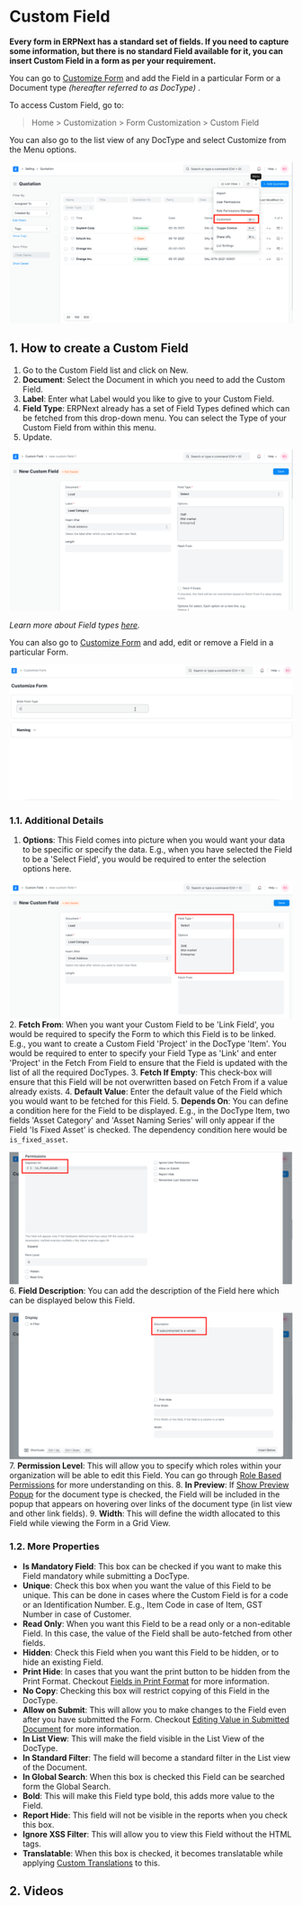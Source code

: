 
# Custom Field


**Every form in ERPNext has a standard set of fields. If you need to capture some information, but there is no standard Field available for it, you can insert Custom Field in a form as per your requirement.**


You can go to [Customize Form](/docs/en/customize-erpnext/customize-form) and add the Field in a particular Form or a Document type *(hereafter referred to as DocType)* .


To access Custom Field, go to:



> 
> Home > Customization > Form Customization > Custom Field
> 
> 
> 


You can also go to the list view of any DocType and select Customize from the Menu options.


![Customize Option in List View](/files/customize-option-in-list-view.png)


## 1. How to create a Custom Field


1. Go to the Custom Field list and click on New.
2. **Document**: Select the Document in which you need to add the Custom Field.
3. **Label**: Enter what Label would you like to give to your Custom Field.
4. **Field Type**: ERPNext already has a set of Field Types defined which can be fetched from this drop-down menu. You can select the Type of your Custom Field from within this menu.
5. Update.


![New Custom Field](/files/new-custom-field.png)


*Learn more about Field types [here](/docs/en/customize-erpnext/articles/field-types.html).*


You can also go to [Customize Form](/docs/en/customize-erpnext/customize-form) and add, edit or remove a Field in a particular Form.


![Add Custom Field From Customize Form](/files/customize-erpnext-custom-field-from-customize-form.gif)


### 1.1. Additional Details


1. **Options**: This Field comes into picture when you would want your data to be specific or specify the data. E.g., when you have selected the Field to be a 'Select Field', you would be required to enter the selection options here.


![Custom Field with Fieldtype as Select](/files/custom-field-with-select-fieldtype.png)
2. **Fetch From**: When you want your Custom Field to be 'Link Field', you would be required to specify the Form to which this Field is to be linked. E.g., you want to create a Custom Field 'Project' in the DocType 'Item'. You would be required to enter to specify your Field Type as 'Link' and enter 'Project' in the Fetch From Field to ensure that the Field is updated with the list of all the required DocTypes.
3. **Fetch If Empty**: This check-box will ensure that this Field will be not overwritten based on Fetch From if a value already exists.
4. **Default Value**: Enter the default value of the Field which you would want to be fetched for this Field.
5. **Depends On**: You can define a condition here for the Field to be displayed. E.g., in the DocType Item, two fields 'Asset Category' and 'Asset Naming Series' will only appear if the Field 'Is Fixed Asset' is checked. The dependency condition here would be `is_fixed_asset`.


![Depends On Option](/files/custom-field-dpends-on.png)
6. **Field Description**: You can add the description of the Field here which can be displayed below this Field.


![Custom Field Description](/files/custom-field-description.png)
7. **Permission Level**: This will allow you to specify which roles within your organization will be able to edit this Field. You can go through [Role Based Permissions](/docs/en/setting-up/users-and-permissions/role-based-permissions) for more understanding on this.
8. **In Preview**: If [Show Preview Popup](/docs/en/customize-erpnext/customize-form#13-more-properties) for the document type is checked, the Field will be included in the popup that appears on hovering over links of the document type (in list view and other link fields).
9. **Width**: This will define the width allocated to this Field while viewing the Form in a Grid View.


### 1.2. More Properties


* **Is Mandatory Field**: This box can be checked if you want to make this Field mandatory while submitting a DocType.
* **Unique**: Check this box when you want the value of this Field to be unique. This can be done in cases where the Custom Field is for a code or an Identification Number. E.g., Item Code in case of Item, GST Number in case of Customer.
* **Read Only**: When you want this Field to be a read only or a non-editable Field. In this case, the value of the Field shall be auto-fetched from other fields.
* **Hidden**: Check this Field when you want this Field to be hidden, or to hide an existing Field.
* **Print Hide**: In cases that you want the print button to be hidden from the Print Format. Checkout [Fields in Print Format](/docs/en/customize-erpnext/articles/making-fields-visible-in-print-format) for more information.
* **No Copy**: Checking this box will restrict copying of this Field in the DocType.
* **Allow on Submit**: This will allow you to make changes to the Field even after you have submitted the Form. Checkout [Editing Value in Submitted Document](/docs/en/customize-erpnext/articles/allow-fields-to-be-changed-after-submission) for more information.
* **In List View**: This will make the field visible in the List View of the DocType.
* **In Standard Filter**: The field will become a standard filter in the List view of the Document.
* **In Global Search**: When this box is checked this Field can be searched form the Global Search.
* **Bold**: This will make this Field type bold, this adds more value to the Field.
* **Report Hide**: This field will not be visible in the reports when you check this box.
* **Ignore XSS Filter**: This will allow you to view this Field without the HTML tags.
* **Translatable**: When this box is checked, it becomes translatable while applying [Custom Translations](/docs/en/setting-up/print/custom-translations) to this.


## 2. Videos





